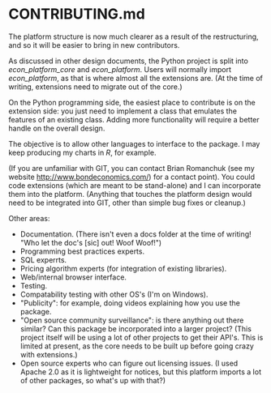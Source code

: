 # CONTRIBUTING.md

The platform structure is now much clearer as a result of the restructuring,
and so it will be easier to bring in new contributors.

As discussed in other design documents, the Python project is split into 
*econ_platform_core* and *econ_platform*. Users will normally import *econ_platform*,
as that is where almost all the extensions are. (At the time of writing, extensions
need to migrate out of the core.)

On the Python programming side, the easiest place to contribute is on the extension
side: you just need to implement a class that emulates the features of an existing
class. Adding more functionality will require a better handle on the overall design.

The objective is to allow other languages to interface to the package. I may keep 
producing my charts in *R*, for example.

(If you are unfamiliar with GIT, you can contact Brian Romanchuk (see my website
http://www.bondeconomics.com/) for a contact point). You could code extensions
(which are meant to be stand-alone) and I can incorporate them into the platform.
(Anything that touches the platform design would need to be integrated into GIT,
other than simple bug fixes or cleanup.)

Other areas:

- Documentation. (There isn't even a docs folder at the time of writing! "Who let the doc's
[sic] out! Woof Woof!")
- Programming best practices experts.
- SQL experrts.
- Pricing algorithm experts (for integration of existing libraries).
- Web/internal browser interface.
- Testing.
- Compatability testing with other OS's (I'm on Windows).
- "Publicity": for example, doing videos explaining how you use the package.
- "Open source community surveillance": is there anything out there similar? Can 
this package be incorporated into a larger project? (This project itself will
be using a lot of other projects to get their API's. This is limited at present, 
as the core needs to be built up before going crazy with extensions.)
- Open source experts who can figure out licensing issues. (I used Apache 2.0 as 
it is lightweight for notices, but this platform imports a lot of other packages,
so what's up with that?) 
